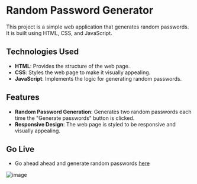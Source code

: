 # Random Password Generator

This project is a simple web application that generates random passwords. It is built using HTML, CSS, and JavaScript.

## Technologies Used

- **HTML**: Provides the structure of the web page.
- **CSS**: Styles the web page to make it visually appealing.
- **JavaScript**: Implements the logic for generating random passwords.

## Features

- **Random Password Generation**: Generates two random passwords each time the "Generate passwords" button is clicked.
- **Responsive Design**: The web page is styled to be responsive and visually appealing.

## Go Live
- Go ahead ahead and generate random passwords <a href="https://pass-word-creator.netlify.app/" target="_blank">here</a>

![image](https://github.com/user-attachments/assets/5a09202a-42ca-4fce-af76-dcbd78b82771)

